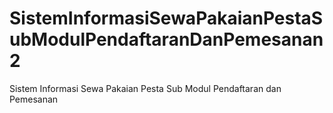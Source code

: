 # SistemInformasiSewaPakaianPestaSubModulPendaftaranDanPemesanan2
Sistem Informasi Sewa Pakaian Pesta Sub Modul Pendaftaran dan Pemesanan
